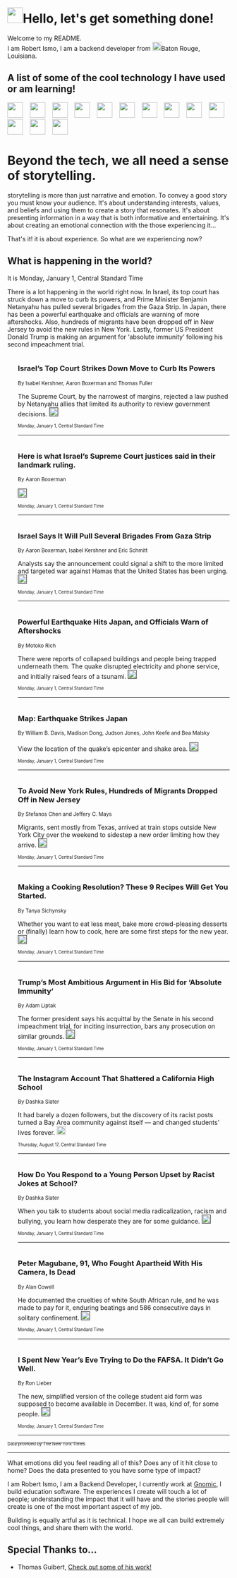 <h1><img src="https://emojis.slackmojis.com/emojis/images/1643514375/3493/hot-coffee.gif?1643514375" width="35"/>Hello, let's get something done!</h1>

<p>Welcome to my README.<br/>
I am Robert Ismo, I am a backend developer from <img src="https://emojis.slackmojis.com/emojis/images/1638395689/50435/moulin_rouge.png?1638395689" width="20"/>Baton Rouge, Louisiana.</p>
<h2>A list of some of the cool technology I have used or am learning!</h2>
<p>
<img src="https://emojis.slackmojis.com/emojis/images/1643516091/21142/meow_bongotap.gif?1643516091" width="35" alt="">
<img src="https://img.shields.io/badge/Favorite%20Frontend%20Framework-SvelteKit-f83903" alt="">
<img src="https://img.shields.io/badge/Second%20Favorite-Vue-40b581" alt="">
<img src="https://img.shields.io/badge/Most%20Used%20Runtime-Nodejs-78b061" alt="">
<img src="https://emojis.slackmojis.com/emojis/images/1643517416/34482/fire.gif?1643517416" width="35" alt="">
<img src="https://img.shields.io/badge/Javascript%20But%20Better-Typescript-0078ca" alt="">
<img src="https://img.shields.io/badge/Favorite%20Language-Elixir-3e244d" alt="">
<img src="https://img.shields.io/badge/Containerize%20Everything-Docker-6ac9ef" alt="">
<img src="https://emojis.slackmojis.com/emojis/images/1643514596/5999/meow_party.gif?1643514596" width="35" alt="">
<img src="https://img.shields.io/badge/API%20Love%20Language-Graphql-de32a5" alt="">
<img src="https://img.shields.io/badge/Our%20Favorite%20Version%20Controller-Git-e94f33" alt="">
<img src="https://img.shields.io/badge/Favorite%20Database-Redis-d42d1d" alt="">
<img src="https://emojis.slackmojis.com/emojis/images/1643514559/5584/deployparrot.gif?1643514559" width="35" alt="">
<img src="https://img.shields.io/badge/Container%20Interstate-RabbitMQ-f66200" alt="">
<img src="https://img.shields.io/badge/Gotta%20Learn-Kubernetes-316adf" alt="">
<img src="https://img.shields.io/badge/Really%20Mature%20Now-WASM-654fef" alt="">
<img src="https://emojis.slackmojis.com/emojis/images/1666642497/61942/dance_vibe.gif?1666642497" width="35" alt="">
<img src="https://img.shields.io/badge/For%20My%20M1-ARM64-657d96" alt="">
<img src="https://img.shields.io/badge/Loving%20This%20So%20Much-TailwindCSS-17bcb5" alt="">
<img src="https://img.shields.io/badge/Cool%20Build%20Tool-Vite-f9cb24" alt="">
<img src="https://emojis.slackmojis.com/emojis/images/1669231376/62819/working-on-it.gif?1669231376" width="35" alt="">
<img src="https://img.shields.io/badge/Fun%20and%20Easy%20Database-MongoDB-5f8c49" alt="">
<img src="https://img.shields.io/badge/JS%20Life%20Support-NPM-c73737" alt="">
<img src="https://img.shields.io/badge/I%20Liked%20It-DynamoDB-0073b9" alt="">
<img src="https://emojis.slackmojis.com/emojis/images/1643514045/46/question.gif?1643514045" width="35" alt="">
<img src="https://img.shields.io/badge/cool-React-60d6f9" alt="">
<img src="https://img.shields.io/badge/Future%20Big%20Project-Lambda-f37e00" alt="">
<img src="https://img.shields.io/badge/NPM%20But%20Better-PNPM-f1aa07" alt="">
<img src="https://emojis.slackmojis.com/emojis/images/1643514943/9662/fbwow.gif?1643514943" width="35" alt="">
<img src="https://img.shields.io/badge/First%20Language-C-662079" alt="">
<img src="https://img.shields.io/badge/Where%20I%20Deploy%20Frontend-Vercel-000000" alt="">
<img src="https://img.shields.io/badge/Who%20Does%20not%20Want%20an%20App-Swift-f9492a" alt="">
<img src="https://emojis.slackmojis.com/emojis/images/1643514058/151/javascript.png?1643514058" width="35" alt="">
<img src="https://img.shields.io/badge/cool-Python-fbd542" alt="">
<img src="https://img.shields.io/badge/Favorite%20Something-Stripe-656cdc" alt="">
<img src="https://img.shields.io/badge/Of%20Course-HTML5-ed6327" alt="">
<img src="https://emojis.slackmojis.com/emojis/images/1660415405/60731/bomb.gif?1660415405" width="35" alt="">
<img src="https://img.shields.io/badge/hate-CSS-2964ec" alt="">
<img src="https://img.shields.io/badge/Learning-CircleCI-141215" alt="">
<img src="https://img.shields.io/badge/Learning-Rust-fbbb3b" alt="">
<img src="https://emojis.slackmojis.com/emojis/images/1660415397/60712/writing-hand.gif?1660415397" width="35" alt="">
<img src="https://img.shields.io/badge/Dev%20Browser%20of%20Choice-Firefox-cc4e26" alt="">
<img src="https://img.shields.io/badge/Recoverying%20From%20Windows-UNIX-1781e3" alt="">
<img src="https://img.shields.io/badge/LOVE-LogSeq-90c1c2" alt="">
<img src="https://emojis.slackmojis.com/emojis/images/1643514066/223/kirby.gif?1643514066" width="35" alt="">
<img src="https://img.shields.io/badge/Daily%20Driver-MacOS-e6e6e8" alt="">
<img src="https://img.shields.io/badge/Git%20Server-Github-000000" alt="">
<img src="https://img.shields.io/badge/enjoyable-EC2-f17428" alt="">
<img src="https://emojis.slackmojis.com/emojis/images/1643514239/2069/excited.gif?1643514239" width="35" alt="">
</p>
<h1>Beyond the tech, we all need a sense of storytelling.</h1>
<p>storytelling is more than just narrative and emotion. To convey a good story you must know your audience. It's about understanding interests, values, and beliefs and using them to create a story that resonates. It's about presenting information in a way that is both informative and entertaining. It's about creating an emotional connection with the those experiencing it...</p>
<p>That's it! it is about experience. So what are we experiencing now?</p>
<h2>What is happening in the world?</h2>
<p>It is Monday, January 1, Central Standard Time</p>
<p>
There is a lot happening in the world right now. In Israel, its top court has struck down a move to curb its powers, and Prime Minister Benjamin Netanyahu has pulled several brigades from the Gaza Strip. In Japan, there has been a powerful earthquake and officials are warning of more aftershocks. Also, hundreds of migrants have been dropped off in New Jersey to avoid the new rules in New York. Lastly, former US President Donald Trump is making an argument for ‘absolute immunity’ following his second impeachment trial.</p>
<ol>
<img src="https://img.shields.io/badge/-world-blue" alt="">
<h3>Israel’s Top Court Strikes Down Move to Curb Its Powers</h3>
<sub>By Isabel Kershner, Aaron Boxerman and Thomas Fuller</sub>
<p>The Supreme Court, by the narrowest of margins, rejected a law pushed by Netanyahu allies that limited its authority to review government decisions.  <a href=""><img src="https://developer.nytimes.com/files/poweredby_nytimes_30b.png?v=1583354208352" height="20"></a></p>
<sub><sub>Monday, January 1, Central Standard Time</sub></sub>
<hr/>
<img src="https://img.shields.io/badge/-world-blue" alt="">
<h3>Here is what Israel’s Supreme Court justices said in their landmark ruling.</h3>
<sub>By Aaron Boxerman</sub>
<p>  <a href=""><img src="https://developer.nytimes.com/files/poweredby_nytimes_30b.png?v=1583354208352" height="20"></a></p>
<sub><sub>Monday, January 1, Central Standard Time</sub></sub>
<hr/>
<img src="https://img.shields.io/badge/-world-blue" alt="">
<h3>Israel Says It Will Pull Several Brigades From Gaza Strip</h3>
<sub>By Aaron Boxerman, Isabel Kershner and Eric Schmitt</sub>
<p>Analysts say the announcement could signal a shift to the more limited and targeted war against Hamas that the United States has been urging.  <a href=""><img src="https://developer.nytimes.com/files/poweredby_nytimes_30b.png?v=1583354208352" height="20"></a></p>
<sub><sub>Monday, January 1, Central Standard Time</sub></sub>
<hr/>
<img src="https://img.shields.io/badge/-world-blue" alt="">
<h3>Powerful Earthquake Hits Japan, and Officials Warn of Aftershocks</h3>
<sub>By Motoko Rich</sub>
<p>There were reports of collapsed buildings and people being trapped underneath them. The quake disrupted electricity and phone service, and initially raised fears of a tsunami.  <a href=""><img src="https://developer.nytimes.com/files/poweredby_nytimes_30b.png?v=1583354208352" height="20"></a></p>
<sub><sub>Monday, January 1, Central Standard Time</sub></sub>
<hr/>
<img src="https://img.shields.io/badge/-world-blue" alt="">
<h3>Map: Earthquake Strikes Japan</h3>
<sub>By William B. Davis, Madison Dong, Judson Jones, John Keefe and Bea Malsky</sub>
<p>View the location of the quake’s epicenter and shake area.  <a href=""><img src="https://developer.nytimes.com/files/poweredby_nytimes_30b.png?v=1583354208352" height="20"></a></p>
<sub><sub>Monday, January 1, Central Standard Time</sub></sub>
<hr/>
<img src="https://img.shields.io/badge/-nyregion-blue" alt="">
<h3>To Avoid New York Rules, Hundreds of Migrants Dropped Off in New Jersey</h3>
<sub>By Stefanos Chen and Jeffery C. Mays</sub>
<p>Migrants, sent mostly from Texas, arrived at train stops outside New York City over the weekend to sidestep a new order limiting how they arrive.  <a href=""><img src="https://developer.nytimes.com/files/poweredby_nytimes_30b.png?v=1583354208352" height="20"></a></p>
<sub><sub>Monday, January 1, Central Standard Time</sub></sub>
<hr/>
<img src="https://img.shields.io/badge/-dining-blue" alt="">
<h3>Making a Cooking Resolution? These 9 Recipes Will Get You Started.</h3>
<sub>By Tanya Sichynsky</sub>
<p>Whether you want to eat less meat, bake more crowd-pleasing desserts or (finally) learn how to cook, here are some first steps for the new year.  <a href=""><img src="https://developer.nytimes.com/files/poweredby_nytimes_30b.png?v=1583354208352" height="20"></a></p>
<sub><sub>Monday, January 1, Central Standard Time</sub></sub>
<hr/>
<img src="https://img.shields.io/badge/-us-blue" alt="">
<h3>Trump’s Most Ambitious Argument in His Bid for ‘Absolute Immunity’</h3>
<sub>By Adam Liptak</sub>
<p>The former president says his acquittal by the Senate in his second impeachment trial, for inciting insurrection, bars any prosecution on similar grounds.  <a href=""><img src="https://developer.nytimes.com/files/poweredby_nytimes_30b.png?v=1583354208352" height="20"></a></p>
<sub><sub>Monday, January 1, Central Standard Time</sub></sub>
<hr/>
<img src="https://img.shields.io/badge/-magazine-blue" alt="">
<h3>The Instagram Account That Shattered a California High School</h3>
<sub>By Dashka Slater</sub>
<p>It had barely a dozen followers, but the discovery of its racist posts turned a Bay Area community against itself — and changed students’ lives forever.  <a href="https://nyti.ms/3sfrlFc"><img src="https://developer.nytimes.com/files/poweredby_nytimes_30b.png?v=1583354208352" height="20"></a></p>
<sub><sub>Thursday, August 17, Central Standard Time</sub></sub>
<hr/>
<img src="https://img.shields.io/badge/-us-blue" alt="">
<h3>How Do You Respond to a Young Person Upset by Racist Jokes at School?</h3>
<sub>By Dashka Slater</sub>
<p>When you talk to students about social media radicalization, racism and bullying, you learn how desperate they are for some guidance.  <a href=""><img src="https://developer.nytimes.com/files/poweredby_nytimes_30b.png?v=1583354208352" height="20"></a></p>
<sub><sub>Monday, January 1, Central Standard Time</sub></sub>
<hr/>
<img src="https://img.shields.io/badge/-world-blue" alt="">
<h3>Peter Magubane, 91, Who Fought Apartheid With His Camera, Is Dead</h3>
<sub>By Alan Cowell</sub>
<p>He documented the cruelties of white South African rule, and he was made to pay for it, enduring beatings and 586 consecutive days in solitary confinement.  <a href=""><img src="https://developer.nytimes.com/files/poweredby_nytimes_30b.png?v=1583354208352" height="20"></a></p>
<sub><sub>Monday, January 1, Central Standard Time</sub></sub>
<hr/>
<img src="https://img.shields.io/badge/-your-money-blue" alt="">
<h3>I Spent New Year’s Eve Trying to Do the FAFSA. It Didn’t Go Well.</h3>
<sub>By Ron Lieber</sub>
<p>The new, simplified version of the college student aid form was supposed to become available in December. It was, kind of, for some people.  <a href=""><img src="https://developer.nytimes.com/files/poweredby_nytimes_30b.png?v=1583354208352" height="20"></a></p>
<sub><sub>Monday, January 1, Central Standard Time</sub></sub>
<hr/>
</ol>
<a href="https://developer.nytimes.com"><sub><sub>Data provided by The New York Times</sub></sub></a>
<hr/>
<p>What emotions did you feel reading all of this? Does any of it hit close to home? Does the data presented to you have some type of impact?</p>
<p>I am Robert Ismo, I am a Backend Developer, I currently work at <a href="https://gnomic.education/">Gnomic</a>, I build education software. The experiences I create will touch a lot of people; understanding the impact that it will have and the stories people will create is one of the most important aspect of my job.</p>
<p>Building is equally artful as it is technical. I hope we all can build extremely cool things, and share them with the world.</p>
<h2>Special Thanks to...</h2>
<ul>
<li>Thomas Guibert, <a href="https://github.com/thmsgbrt/thmsgbrt">Check out some of his work!</a></li>
</ul>